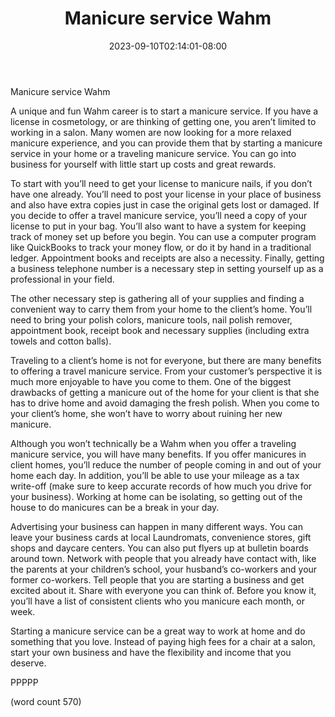 ﻿---
title: "Manicure service Wahm"
date: 2023-09-10T02:14:01-08:00
description: "WAHM txt Tips for Web Success"
featured_image: "/images/WAHM txt.jpg"
tags: ["WAHM txt"]
---

Manicure service Wahm

A unique and fun Wahm career is to start a manicure service. If you have a license in cosmetology, or are thinking of getting one, you aren’t limited to working in a salon. Many women are now looking for a more relaxed manicure experience, and you can provide them that by starting a manicure service in your home or a traveling manicure service. You can go into business for yourself with little start up costs and great rewards.

To start with you’ll need to get your license to manicure nails, if you don’t have one already. You’ll need to post your license in your place of business and also have extra copies just in case the original gets lost or damaged. If you decide to offer a travel manicure service, you’ll need a copy of your license to put in your bag. You’ll also want to have a system for keeping track of money set up before you begin. You can use a computer program like QuickBooks to track your money flow, or do it by hand in a traditional ledger. Appointment books and receipts are also a necessity. Finally, getting a business telephone number is a necessary step in setting yourself up as a professional in your field.

The other necessary step is gathering all of your supplies and finding a convenient way to carry them from your home to the client’s home. You’ll need to bring your polish colors, manicure tools, nail polish remover, appointment book, receipt book and necessary supplies (including extra towels and cotton balls).

Traveling to a client’s home is not for everyone, but there are many benefits to offering a travel manicure service. From your customer’s perspective it is much more enjoyable to have you come to them. One of the biggest drawbacks of getting a manicure out of the home for your client is that she has to drive home and avoid damaging the fresh polish. When you come to your client’s home, she won’t have to worry about ruining her new manicure. 

Although you won’t technically be a Wahm when you offer a traveling manicure service, you will have many benefits. If you offer manicures in client homes, you’ll reduce the number of people coming in and out of your home each day. In addition, you’ll be able to use your mileage as a tax write-off (make sure to keep accurate records of how much you drive for your business). Working at home can be isolating, so getting out of the house to do manicures can be a break in your day.

Advertising your business can happen in many different ways. You can leave your business cards at local Laundromats, convenience stores, gift shops and daycare centers. You can also put flyers up at bulletin boards around town. Network with people that you already have contact with, like the parents at your children’s school, your husband’s co-workers and your former co-workers. Tell people that you are starting a business and get excited about it. Share with everyone you can think of. Before you know it, you’ll have a list of consistent clients who you manicure each month, or week.

Starting a manicure service can be a great way to work at home and do something that you love. Instead of paying high fees for a chair at a salon, start your own business and have the flexibility and income that you deserve.

PPPPP

(word count 570)

